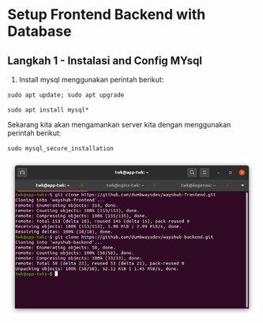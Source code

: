 # Setup Frontend Backend with Database

## Langkah 1 - Instalasi and Config MYsql

1. Install mysql menggunakan perintah berikut:

```
sudo apt update; sudo apt upgrade
```

```
sudo apt install mysql*
```
Sekarang kita akan mengamankan server kita dengan menggunakan perintah berikut:

```
sudo mysql_secure_installation
```

![Img 8](assets/8.png)

